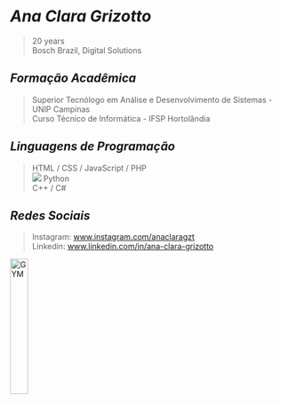 

# _Ana Clara Grizotto_
>20 years <br>
>Bosch Brazil, Digital Solutions

## _Formação Acadêmica_
> Superior Tecnólogo em Análise e Desenvolvimento de Sistemas - UNIP Campinas <br>
> Curso Técnico de Informática - IFSP Hortolândia

## _Linguagens de Programação_
> HTML / CSS / JavaScript / PHP <br>
> <img src="https://cdn.jsdelivr.net/gh/devicons/devicon@latest/icons/java/java-original-wordmark.svg" /> Python <br>
> C++ / C#

## _Redes Sociais_

>Instagram: www.instagram.com/anaclaragzt <br>
>Linkedin: www.linkedin.com/in/ana-clara-grizotto

<div align="left">
<img src="https://media4.giphy.com/media/v1.Y2lkPTc5MGI3NjExeGU0dTBpMXNxZ2RnMXZ0aTg5cGNhNWgwdXM1eHRhMG5iMmlpNjhsOCZlcD12MV9pbnRlcm5hbF9naWZfYnlfaWQmY3Q9cw/4eWOGe4WKSWeh6vmQ2/giphy.gif" alt="GYM" width="25%"/>

</div>
